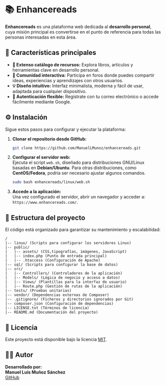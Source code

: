 # 📚 Enhancereads

**Enhancereads** es una plataforma web dedicada al **desarrollo personal**, cuya misión principal es convertirse en el punto de referencia para todas las personas interesadas en esta área.

## 🚀 Características principales

- **📖 Extenso catálogo de recursos:** Explora libros, artículos y herramientas clave en desarrollo personal.
- **👥 Comunidad interactiva:** Participa en foros donde puedes compartir ideas, experiencias y aprendizajes con otros usuarios.
- **💡 Diseño intuitivo:** Interfaz minimalista, moderna y fácil de usar, adaptada para cualquier dispositivo.
- **🔐 Autenticación flexible:** Regístrate con tu correo electrónico o accede fácilmente mediante Google.


## ⚙️ Instalación

Sigue estos pasos para configurar y ejecutar la plataforma:

1. **Clonar el repositorio desde GitHub:**

    ```bash
    git clone https://github.com/ManuelLMunoz/enhancereads.git
    ```

2. **Configurar el servidor web:**  
   Ejecuta el script `web.sh`, diseñado para distribuciones GNU/Linux basadas en **Debian/Ubuntu**. Para otras distribuciones, como **CentOS/Fedora**, podría ser necesario ajustar algunos comandos.

    ```bash
    sudo bash enhancereads/linux/web.sh
    ```

3. **Accede a la aplicación:**  
   Una vez configurado el servidor, abrir un navegador y acceder a: `https://www.enhancereads.com/`.

## 📂 Estructura del proyecto

El código está organizado para garantizar su mantenimiento y escalabilidad:

```
/
|-- linux/ (Scripts para configurar los servidores Linux)
|-- public/
|   |-- assets/ (CSS,tipografías, imágenes, JavaScript)
|   |-- index.php (Punto de entrada principal)
|   |-- .htaccess (Configuración de Apache)
|-- sql/ (Scripts para configurar la base de datos)
|-- src/
|   |-- Controllers/ (Controladores de la aplicación)
|   |-- Models/ (Lógica de negocio y acceso a datos)
|   |-- Views/ (Plantillas para la interfaz de usuario)
|   |-- Route.php (Gestión de rutas de la aplicación)
|-- tests/ (Pruebas unitarias)
|-- vendor/ (Dependencias externas de Composer)
|-- .gitignore/ (Ficheros y directorios ignorados por Git)
|-- composer.json (Configuración de dependencias)
|-- LICENSE.txt (Términos de licencia)
|-- README.md (Documentación del proyecto)
```

## 📜 Licencia

Este proyecto está disponible bajo la licencia [MIT](LICENSE.txt).

## 👨‍💻 Autor

**Desarrollado por:**  
**Manuel Luis Muñoz Sánchez**  
[GitHub](https://github.com/ManuelLMunoz)
